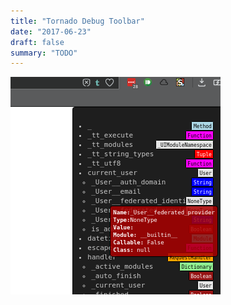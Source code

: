 ```yaml
---
title: "Tornado Debug Toolbar"
date: "2017-06-23"
draft: false
summary: "TODO"
---
```


![screen-shot](img/2.png)